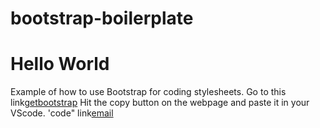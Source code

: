 # bootstrap-boilerplate
# Hello World
Example of how to use Bootstrap for coding stylesheets.
Go to this link[getbootstrap](https://getbootstrap.com/docs/5.1/getting-started/introduction/#starter-template)
Hit the copy button on the webpage and paste it in your VScode.
'code"
link[email](jaren.johnson96@gmail.com)
